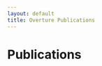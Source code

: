 ```yaml
---
layout: default
title: Overture Publications
---
```


# Publications

<script src="http://bibbase.org/show?bib=lausdahl.bib&jsonp=1"></script>




